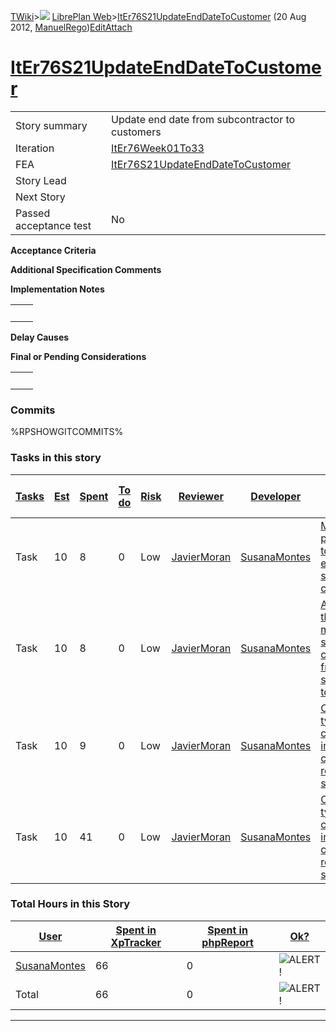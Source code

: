 [TWiki](Main_WebHome)&gt;![](/twiki/pub/TWiki/TWikiDocGraphics/web-bg-small.gif) [LibrePlan Web](LibrePlan_WebHome)&gt;[ItEr76S21UpdateEndDateToCustomer](LibrePlan_ItEr76S21UpdateEndDateToCustomer "Topic revision: 9 (20 Aug 2012 - 09:50:18)") (20 Aug 2012, [ManuelRego](Main_ManuelRego))[Edit](LibrePlan_ItEr76S21UpdateEndDateToCustomer?t=1520343697 "Edit this topic text")[Attach](/twiki/bin/attach/LibrePlan/ItEr76S21UpdateEndDateToCustomer "Attach an image or document to this topic")  

 [ItEr76S21UpdateEndDateToCustomer](LibrePlan_ItEr76S21UpdateEndDateToCustomer)
===============================================================================

|                        |                                                                                |
|------------------------|--------------------------------------------------------------------------------|
| Story summary          | Update end date from subcontractor to customers                                |
| Iteration              | [ItEr76Week01To33](LibrePlan_ItEr76Week01To33)                                 |
| FEA                    | [ItEr76S21UpdateEndDateToCustomer](LibrePlan_ItEr76S21UpdateEndDateToCustomer) |
| Story Lead             |                                                                                |
| Next Story             |                                                                                |
| Passed acceptance test | No                                                                             |

**Acceptance Criteria**

**Additional Specification Comments**

**Implementation Notes**

|     |     |
|-----|-----|
|     |     |

**Delay Causes**

**Final or Pending Considerations**

|     |     |
|-----|-----|
|     |     |

###  Commits

%RPSHOWGITCOMMITS%

###  Tasks in this story

| [Tasks](LibrePlan_ItEr76S21UpdateEndDateToCustomer?sortcol=0;table=2;up=0#sorted_table "Sort by this column") | [Est](LibrePlan_ItEr76S21UpdateEndDateToCustomer?sortcol=1;table=2;up=0#sorted_table "Sort by this column") | [Spent](LibrePlan_ItEr76S21UpdateEndDateToCustomer?sortcol=2;table=2;up=0#sorted_table "Sort by this column") | [To do](LibrePlan_ItEr76S21UpdateEndDateToCustomer?sortcol=3;table=2;up=0#sorted_table "Sort by this column") | [Risk](LibrePlan_ItEr76S21UpdateEndDateToCustomer?sortcol=4;table=2;up=0#sorted_table "Sort by this column") | [Reviewer](LibrePlan_ItEr76S21UpdateEndDateToCustomer?sortcol=5;table=2;up=0#sorted_table "Sort by this column") | [Developer](LibrePlan_ItEr76S21UpdateEndDateToCustomer?sortcol=6;table=2;up=0#sorted_table "Sort by this column") | [Task Name](LibrePlan_ItEr76S21UpdateEndDateToCustomer?sortcol=7;table=2;up=0#sorted_table "Sort by this column")                                | [Start Date](LibrePlan_ItEr76S21UpdateEndDateToCustomer?sortcol=8;table=2;up=0#sorted_table "Sort by this column") | [Est End Date](LibrePlan_ItEr76S21UpdateEndDateToCustomer?sortcol=9;table=2;up=0#sorted_table "Sort by this column") | [End Date](LibrePlan_ItEr76S21UpdateEndDateToCustomer?sortcol=10;table=2;up=0#sorted_table "Sort by this column") |
|---------------------------------------------------------------------------------------------------------------|-------------------------------------------------------------------------------------------------------------|---------------------------------------------------------------------------------------------------------------|---------------------------------------------------------------------------------------------------------------|--------------------------------------------------------------------------------------------------------------|------------------------------------------------------------------------------------------------------------------|-------------------------------------------------------------------------------------------------------------------|--------------------------------------------------------------------------------------------------------------------------------------------------|--------------------------------------------------------------------------------------------------------------------|----------------------------------------------------------------------------------------------------------------------|-------------------------------------------------------------------------------------------------------------------|
| Task                                                                                                          | 10                                                                                                          | 8                                                                                                             | 0                                                                                                             | Low                                                                                                          | [JavierMoran](Main_JavierMoran)                                                                                  | [SusanaMontes](Main_SusanaMontes)                                                                                 | [Modification of project edition to allow to save end dates to send to the customers](LibrePlan_AnA15S05UpdateEndDateToCustomer#TasK1)           |                                                                                                                    |                                                                                                                      |                                                                                                                   |
| Task                                                                                                          | 10                                                                                                          | 8                                                                                                             | 0                                                                                                             | Low                                                                                                          | [JavierMoran](Main_JavierMoran)                                                                                  | [SusanaMontes](Main_SusanaMontes)                                                                                 | [Adaptation of the XML message to send end date communications from subcontractor to customer](LibrePlan_AnA15S05UpdateEndDateToCustomer#TasK2)  |                                                                                                                    |                                                                                                                      |                                                                                                                   |
| Task                                                                                                          | 10                                                                                                          | 9                                                                                                             | 0                                                                                                             | Low                                                                                                          | [JavierMoran](Main_JavierMoran)                                                                                  | [SusanaMontes](Main_SusanaMontes)                                                                                 | [Create a new type of communication in the list of communications received from subcontractors](LibrePlan_AnA15S05UpdateEndDateToCustomer#TasK3) |                                                                                                                    |                                                                                                                      |                                                                                                                   |
| Task                                                                                                          | 10                                                                                                          | 41                                                                                                            | 0                                                                                                             | Low                                                                                                          | [JavierMoran](Main_JavierMoran)                                                                                  | [SusanaMontes](Main_SusanaMontes)                                                                                 | [Create a new type of communication in the list of communications received from subcontractors](LibrePlan_AnA15S05UpdateEndDateToCustomer#TasK4) |                                                                                                                    |                                                                                                                      |                                                                                                                   |

###  Total Hours in this Story

| [User](LibrePlan_ItEr76S21UpdateEndDateToCustomer?sortcol=0;table=3;up=0#sorted_table "Sort by this column") | [Spent in XpTracker](LibrePlan_ItEr76S21UpdateEndDateToCustomer?sortcol=1;table=3;up=0#sorted_table "Sort by this column") | [Spent in phpReport](LibrePlan_ItEr76S21UpdateEndDateToCustomer?sortcol=2;table=3;up=0#sorted_table "Sort by this column") | [Ok?](LibrePlan_ItEr76S21UpdateEndDateToCustomer?sortcol=3;table=3;up=0#sorted_table "Sort by this column") |
|--------------------------------------------------------------------------------------------------------------|----------------------------------------------------------------------------------------------------------------------------|----------------------------------------------------------------------------------------------------------------------------|-------------------------------------------------------------------------------------------------------------|
| [SusanaMontes](Main_SusanaMontes)                                                                            | 66                                                                                                                         | 0                                                                                                                          | ![ALERT!](/twiki/pub/TWiki/TWikiDocGraphics/warning.gif "ALERT!")                                           |
| Total                                                                                                        | 66                                                                                                                         | 0                                                                                                                          | ![ALERT!](/twiki/pub/TWiki/TWikiDocGraphics/warning.gif "ALERT!")                                           |

------------------------------------------------------------------------
